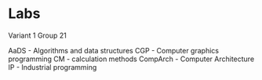 # Labs

Variant 1 Group 21

AaDS - Algorithms and data structures
CGP - Computer graphics programming
CM - calculation methods
CompArch - Computer Architecture
IP - Industrial programming

